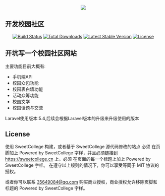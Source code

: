 <p align="center"><img src="https://laravel.com/assets/img/components/logo-laravel.svg"><h2>开发校园社区</h3></p>

<p align="center">
<a href="https://travis-ci.org/laravel/framework"><img src="https://travis-ci.org/laravel/framework.svg" alt="Build Status"></a>
<a href="https://packagist.org/packages/laravel/framework"><img src="https://poser.pugx.org/laravel/framework/d/total.svg" alt="Total Downloads"></a>
<a href="https://packagist.org/packages/laravel/framework"><img src="https://poser.pugx.org/laravel/framework/v/stable.svg" alt="Latest Stable Version"></a>
<a href="https://packagist.org/packages/laravel/framework"><img src="https://poser.pugx.org/laravel/framework/license.svg" alt="License"></a>
</p>

## 开坑写一个校园社区网站

主要功能目前大概有:
- 手机端API
- 校园众包功能
- 校园表白墙功能
- 活动众筹功能
- 校园文学
- 校园话题与交流

Laravel使用版本:5.4,后续会根据Laravel版本的升级来升级使用的版本

## License

使用 SweetCollege 构建，或者基于 SweetCollege 源代码修改的站点 必须 在页脚加上 Powered by SweetCollege 字样，并且必须链接到 https://sweetcollege.cn 上。必须 在页面的每一个标题上加上 Powered by SweetCollege 字样。
在遵守以上规则的情况下，你可以享受等同于 MIT 协议的授权。

或者你可以联系 35649084@qq.com 购买商业授权，商业授权允许移除页脚和标题的 Powered by SweetCollege 字样。